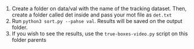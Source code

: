 1. Create a folder on data/val with the name of the tracking dataset. Then, create a folder called det inside and pass your mot file as `det.txt`
2. Run `python3 sort.py --pahse val`. Results will be saved on the output folder.
3. If you wish to see the results, use the `true-boxes-video.py` script on this folder parents

